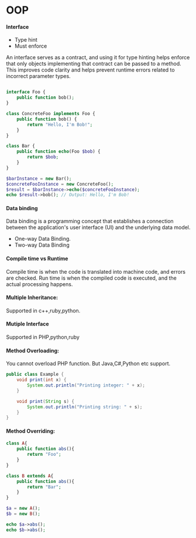 # OOP


#### Interface

* Type hint
* Must enforce

An interface serves as a contract, and using it for type hinting helps enforce that only objects implementing that contract can be passed to a method. 
This improves code clarity and helps prevent runtime errors related to incorrect parameter types.

```php

interface Foo {
    public function bob();
}

class ConcreteFoo implements Foo {
    public function bob() {
        return "Hello, I'm Bob!";
    }
}

class Bar {
    public function echo(Foo $bob) {
        return $bob;
    }
}

$barInstance = new Bar();
$concreteFooInstance = new ConcreteFoo();
$result = $barInstance->echo($concreteFooInstance);
echo $result->bob(); // Output: Hello, I'm Bob!

```

#### Data binding

Data binding is a programming concept that establishes a connection between the application's user interface (UI) and the underlying data model. 
* One-way Data Binding.
* Two-way Data Binding

#### Compile time vs Runtime

Compile time is when the code is translated into machine code, and errors are checked. Run time is when the compiled code is executed, and the actual processing happens.

#### Multiple Inheritance:
Supported in c++,ruby,python.

#### Mutiple Interface
Supported in PHP,python,ruby



#### Method Overloading:
You cannot overload PHP function. But Java,C#,Python etc support.
```java
public class Example {
    void print(int x) {
        System.out.println("Printing integer: " + x);
    }

    void print(String s) {
        System.out.println("Printing string: " + s);
    }
}
```

#### Method Overriding:
```php
class A{
    public function abs(){
        return "Foo";
    }
}

class B extends A{
    public function abs(){
        return "Bar";
    }
}

$a = new A();
$b = new B();

echo $a->abs();
echo $b->abs();
```
